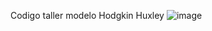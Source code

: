 Codigo taller modelo Hodgkin Huxley
![image](https://github.com/valev2/valev2/assets/149644105/ffad58e7-8e32-4ae8-a871-9647a71cf77f)



